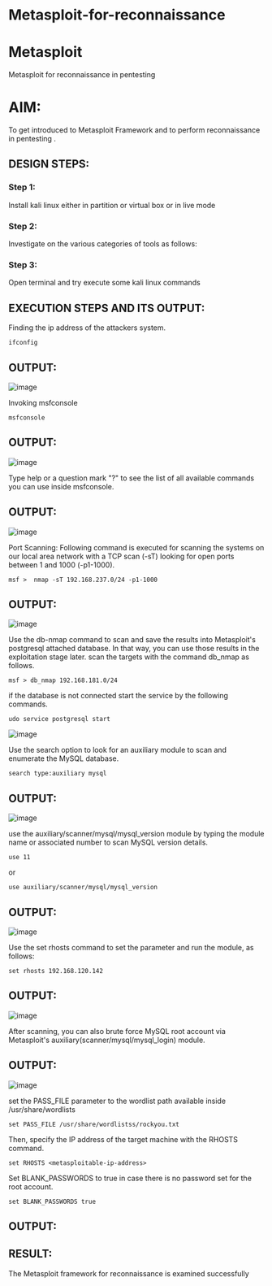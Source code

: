 # Metasploit-for-reconnaissance
# Metasploit
Metasploit for reconnaissance in pentesting

# AIM:

To get introduced to Metasploit Framework and to  perform reconnaissance  in pentesting .

## DESIGN STEPS:

### Step 1:

Install kali linux either in partition or virtual box or in live mode

### Step 2:

Investigate on the various categories of tools as follows:

### Step 3:

Open terminal and try execute some kali linux commands

## EXECUTION STEPS AND ITS OUTPUT:

Finding the ip address of the attackers system.
```
ifconfig
```
## OUTPUT:
![image](https://github.com/Hariharan-061102/Metasploit-for-reconnaissance/assets/93427270/cf5deb82-f4a6-42a3-8aca-64744a93adb1)

Invoking msfconsole
```
msfconsole 
```
## OUTPUT:
![image](https://github.com/Hariharan-061102/Metasploit-for-reconnaissance/assets/93427270/0568a896-1de3-48b5-a893-0e4b69083cb4)

Type help or a question mark "?" to see the list of all available commands you can use inside msfconsole.

## OUTPUT:
![image](https://github.com/Hariharan-061102/Metasploit-for-reconnaissance/assets/93427270/800b0f80-78c0-4ba8-9225-a931f24448af)

Port Scanning:
Following command is executed for scanning the systems on our local area network with a TCP scan (-sT) looking for open ports between 1 and 1000 (-p1-1000).
```
msf >  nmap -sT 192.168.237.0/24 -p1-1000
```
## OUTPUT:
![image](https://github.com/Hariharan-061102/Metasploit-for-reconnaissance/assets/93427270/3b5d0b57-028f-42a2-aaaa-173df17229bb)

Use the db-nmap command to scan and save the results into Metasploit's postgresql attached database. In that way, you can use those results in the exploitation stage later.
scan the targets with the command db_nmap as follows.
```
msf > db_nmap 192.168.181.0/24
```
if the database is not connected start the service by the following commands.
```
udo service postgresql start
```
![image](https://github.com/Hariharan-061102/Metasploit-for-reconnaissance/assets/93427270/0003c106-bc07-4cf0-ace2-1c7b2bb70505)

Use the search option to look for an auxiliary module to scan and enumerate the MySQL database.
```
search type:auxiliary mysql
```
## OUTPUT:
![image](https://github.com/Hariharan-061102/Metasploit-for-reconnaissance/assets/93427270/b334ac2c-ad84-4b97-b945-489ff3d08440)

use the auxiliary/scanner/mysql/mysql_version module by typing the module name or associated number to scan MySQL version details.
```
use 11
```
or 
```
use auxiliary/scanner/mysql/mysql_version
```
## OUTPUT:
![image](https://github.com/Hariharan-061102/Metasploit-for-reconnaissance/assets/93427270/74491c26-92b0-4fc3-a535-0a7aa51ef167)

Use the set rhosts command to set the parameter and run the module, as follows:
```
set rhosts 192.168.120.142
```
## OUTPUT:
![image](https://github.com/Hariharan-061102/Metasploit-for-reconnaissance/assets/93427270/1b27bf3a-cc98-4638-b6cc-ee7e494e5b75)

After scanning, you can also brute force MySQL root account via Metasploit's auxiliary(scanner/mysql/mysql_login) module.

## OUTPUT:
![image](https://github.com/Hariharan-061102/Metasploit-for-reconnaissance/assets/93427270/d1f21e01-bd40-4bbb-82ff-0b3d760d6c9c)

set the PASS_FILE parameter to the wordlist path available inside /usr/share/wordlists
```
set PASS_FILE /usr/share/wordlistss/rockyou.txt
```
Then, specify the IP address of the target machine with the RHOSTS command.
```
set RHOSTS <metasploitable-ip-address>
```
Set BLANK_PASSWORDS to true in case there is no password set for the root account.
```
set BLANK_PASSWORDS true
```
## OUTPUT:


## RESULT:
The Metasploit framework for reconnaissance is  examined successfully
